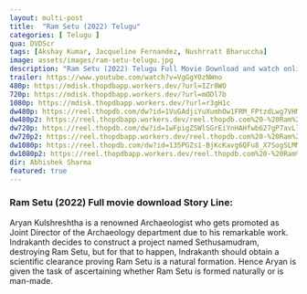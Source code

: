 ```yaml
---
layout: multi-post
title:  "Ram Setu (2022) Telugu"
categories: [ Telugu ]
qua: DVDScr
tags: [Akshay Kumar, Jacqueline Fernandez, Nushrratt Bharuccha]
image: assets/images/ram-setu-telugu.jpg
description: "Ram Setu (2022) Telugu Full Movie Download and watch online 720p low file size 500 mb."
trailer: https://www.youtube.com/watch?v=VgGgYOzNWno
480p: https://mdisk.thopdbapp.workers.dev/?url=IZr8WO
720p: https://mdisk.thopdbapp.workers.dev/?url=mODl7b
1080p: https://mdisk.thopdbapp.workers.dev/?url=r3gH1c
dw480p: https://reel.thopdb.com/dw?id=1VuGAdjiYuXumhOw1FRM_FPtzdLwg7VHM
dw480p2: https://reel.thopdbapp.workers.dev/reel.thopdb.com%20-%20Ram%20Setu%20(2022)%20Telugu%20Proper%20HQ%20PreDVD%20-%20400MB%20-%20x264%20-%20HQ%20Clean%20Aud.mkv
dw720p: https://reel.thopdb.com/dw?id=1wFpigZ5WlSGrEiYnHAHfwb627gP7avLl
dw720p2: https://reel.thopdbapp.workers.dev/reel.thopdb.com%20-%20Ram%20Setu%20(2022)%20Telugu%20Proper%20HQ%20PreDVD%20-%20720p%20-%20x264%20-%20HQ%20Clean%20Aud%20-%201.4GB.mkv
dw1080p: https://reel.thopdb.com/dw?id=135PGZs1-BjKcKavg6QFu8_X7SogSLMMM
dw1080p2: https://reel.thopdbapp.workers.dev/reel.thopdb.com%20-%20Ram%20Setu%20(2022)%20Telugu%20Proper%20HQ%20PreDVD%20-%201080p%20-%20x264%20-%20HQ%20Clean%20Aud%20-%202.5GB.mkv
dir: Abhishek Sharma
featured: true
---
```


### Ram Setu (2022) Full movie download Story Line:
Aryan Kulshreshtha is a renowned Archaeologist who gets promoted as Joint Director of the Archaeology department due to his remarkable work. Indrakanth decides to construct a project named Sethusamudram, destroying Ram Setu, but for that to happen, Indrakanth should obtain a scientific clearance proving Ram Setu is a natural formation. Hence Aryan is given the task of ascertaining whether Ram Setu is formed naturally or is man-made.
